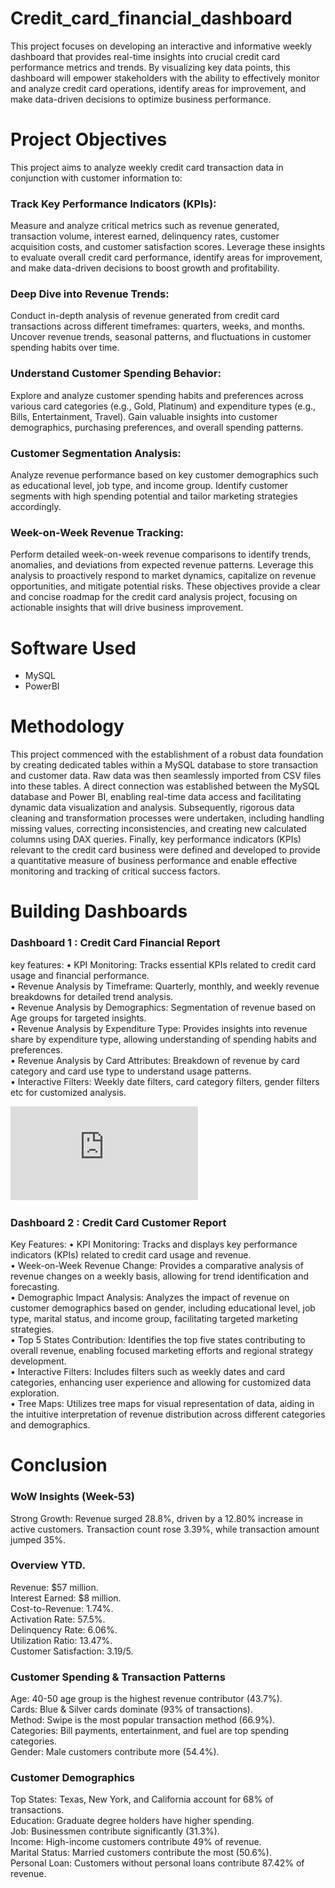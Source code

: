 # Credit_card_financial_dashboard
This project focuses on developing an interactive and informative weekly dashboard that provides real-time insights into crucial credit card performance metrics and trends. By visualizing key data points, this dashboard will empower stakeholders with the ability to effectively monitor and analyze credit card operations, identify areas for improvement, and make data-driven decisions to optimize business performance.
# Project Objectives
This project aims to analyze weekly credit card transaction data in conjunction with customer information to:
### Track Key Performance Indicators (KPIs): </br>
Measure and analyze critical metrics such as revenue generated, transaction volume, interest earned, delinquency rates, customer acquisition costs, and customer satisfaction scores.
Leverage these insights to evaluate overall credit card performance, identify areas for improvement, and make data-driven decisions to boost growth and profitability.
### Deep Dive into Revenue Trends: </br>
Conduct in-depth analysis of revenue generated from credit card transactions across different timeframes: quarters, weeks, and months.
Uncover revenue trends, seasonal patterns, and fluctuations in customer spending habits over time.
### Understand Customer Spending Behavior: </br>
Explore and analyze customer spending habits and preferences across various card categories (e.g., Gold, Platinum) and expenditure types (e.g., Bills, Entertainment, Travel).
Gain valuable insights into customer demographics, purchasing preferences, and overall spending patterns.
### Customer Segmentation Analysis: </br>
Analyze revenue performance based on key customer demographics such as educational level, job type, and income group.
Identify customer segments with high spending potential and tailor marketing strategies accordingly.
### Week-on-Week Revenue Tracking:
Perform detailed week-on-week revenue comparisons to identify trends, anomalies, and deviations from expected revenue patterns.
Leverage this analysis to proactively respond to market dynamics, capitalize on revenue opportunities, and mitigate potential risks.
These objectives provide a clear and concise roadmap for the credit card analysis project, focusing on actionable insights that will drive business improvement.
# Software Used
- MySQL
- PowerBI
# Methodology
This project commenced with the establishment of a robust data foundation by creating dedicated tables within a MySQL database to store transaction and customer data. Raw data was then seamlessly imported from CSV files into these tables. A direct connection was established between the MySQL database and Power BI, enabling real-time data access and facilitating dynamic data visualization and analysis. Subsequently, rigorous data cleaning and transformation processes were undertaken, including handling missing values, correcting inconsistencies, and creating new calculated columns using DAX queries. Finally, key performance indicators (KPIs) relevant to the credit card business were defined and developed to provide a quantitative measure of business performance and enable effective monitoring and tracking of critical success factors.
# Building Dashboards
### Dashboard 1 : Credit Card Financial Report
key features:
• KPI Monitoring: Tracks essential KPIs related to credit card usage and financial performance. </br>
• Revenue Analysis by Timeframe: Quarterly, monthly, and weekly revenue breakdowns for detailed trend analysis. </br>
• Revenue Analysis by Demographics: Segmentation of revenue based on Age groups for targeted insights. </br>
• Revenue Analysis by Expenditure Type: Provides insights into revenue share by expenditure type, allowing understanding of spending habits and preferences. </br>
• Revenue Analysis by Card Attributes: Breakdown of revenue by card category and card use type to understand usage patterns. </br>
• Interactive Filters: Weekly date filters, card category filters, gender filters etc for customized analysis. </br>


![Dashboard 1](https://github.com/avishekhganguly123/Credit_card_financial_dashboard/blob/f31ca3b779502f66486da21248b313c5c87a3272/Credit_card_customer.pdf)


### Dashboard 2 : Credit Card Customer Report
Key Features:
• KPI Monitoring: Tracks and displays key performance indicators (KPIs) related to credit card usage and revenue. </br>
• Week-on-Week Revenue Change: Provides a comparative analysis of revenue changes on a weekly basis, allowing for trend identification and forecasting. </br>
• Demographic Impact Analysis: Analyzes the impact of revenue on customer demographics based on gender, including educational level, job type, marital status, and income group, facilitating targeted marketing strategies. </br>
• Top 5 States Contribution: Identifies the top five states contributing to overall revenue, enabling focused marketing efforts and regional strategy development. </br>
• Interactive Filters: Includes filters such as weekly dates and card categories, enhancing user experience and allowing for customized data exploration. </br>
• Tree Maps: Utilizes tree maps for visual representation of data, aiding in the intuitive interpretation of revenue distribution across different categories and demographics.
# Conclusion
### WoW Insights (Week-53)
Strong Growth: Revenue surged 28.8%, driven by a 12.80% increase in active customers. Transaction count rose 3.39%, while transaction amount jumped 35%.
### Overview YTD.
Revenue: $57 million. </br>
Interest Earned: $8 million. </br>
Cost-to-Revenue: 1.74%. </br>
Activation Rate: 57.5%. </br>
Delinquency Rate: 6.06%. </br>
Utilization Ratio: 13.47%. </br>
Customer Satisfaction: 3.19/5.
### Customer Spending & Transaction Patterns
Age: 40-50 age group is the highest revenue contributor (43.7%). </br>
Cards: Blue & Silver cards dominate (93% of transactions). </br>
Method: Swipe is the most popular transaction method (66.9%). </br>
Categories: Bill payments, entertainment, and fuel are top spending categories. </br>
Gender: Male customers contribute more (54.4%).
### Customer Demographics
Top States: Texas, New York, and California account for 68% of transactions. </br>
Education: Graduate degree holders have higher spending. </br>
Job: Businessmen contribute significantly (31.3%). </br>
Income: High-income customers contribute 49% of revenue. </br>
Marital Status: Married customers contribute the most (50.6%). </br>
Personal Loan: Customers without personal loans contribute 87.42% of revenue.








